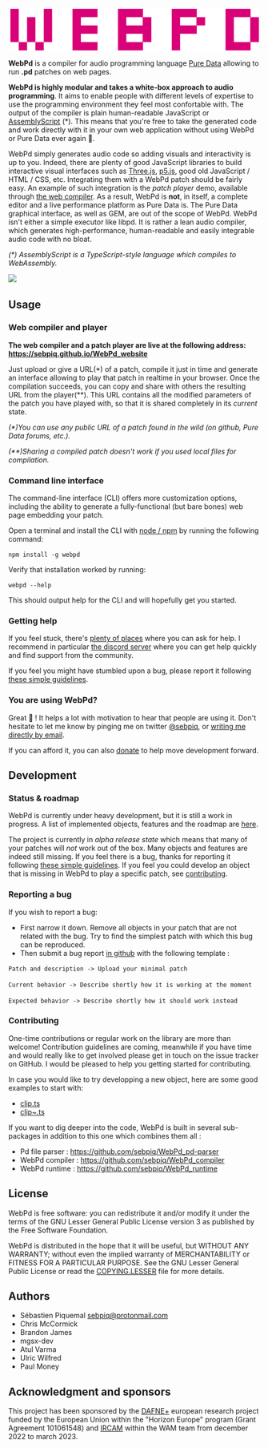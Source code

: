 <p align="center">
  <img src="webpd.png" />
</p>

<!-- intro start -->

**WebPd** is a compiler for audio programming language [Pure Data](https://puredata.info/) allowing to run **.pd** patches on web pages. 

**WebPd is highly modular and takes a white-box approach to audio programming**. It aims to enable people with different levels of expertise to use the programming environment they feel most confortable with. The output of the compiler is plain human-readable JavaScript or [AssemblyScript](https://www.assemblyscript.org/) (*). This means that you're free to take the generated code and work directly with it in your own web application without using WebPd or Pure Data ever again 🌈.

<!-- intro end -->

WebPd simply generates audio code so adding visuals and interactivity is up to you. Indeed, there are plenty of good JavaScript libraries to build interactive visual interfaces such as [Three.js](https://threejs.org/), [p5.js](https://p5js.org/), good old JavaScript / HTML / CSS, etc. Integrating them with a WebPd patch should be fairly easy. An example of such integration is the *patch player* demo, available through [the web compiler](#using-the-web-compiler). As a result, WebPd is **not**, in itself, a complete editor and a live performance platform as Pure Data is. The Pure Data graphical interface, as well as GEM, are out of the scope of WebPd. WebPd isn't either a simple executor like libpd. It is rather a lean audio compiler, which generates high-performance, human-readable and easily integrable audio code with no bloat.

*(\*) AssemblyScript is a TypeScript-style language which compiles to WebAssembly.*

[![](https://img.shields.io/static/v1?label=Sponsor&message=%E2%9D%A4&logo=GitHub&color=%23ed00d9)](https://github.com/sponsors/sebpiq)

## Usage

### Web compiler and player
<span id="using-the-web-compiler"><span>

**The web compiler and a patch player are live at the following address: https://sebpiq.github.io/WebPd_website**

Just upload or give a URL(*) of a patch, compile it just in time and generate an interface allowing to play that patch in realtime in your browser. Once the compilation succeeds, you can copy and share with others the resulting URL from the player(**). This URL contains all the modified parameters of the patch you have played with, so that it is shared completely in its *current* state.

*(\*)You can use any public URL of a patch found in the wild (on github, Pure Data forums, etc.).*

*(\*\*)Sharing a compiled patch doesn't work if you used local files for compilation.*

### Command line interface
<span id="using-the-cli"><span>

The command-line interface (CLI) offers more customization options, including the ability to generate a fully-functional (but bare bones) web page embedding your patch.

Open a terminal and install the CLI with [node / npm](https://nodejs.org/) by running the following command:

```
npm install -g webpd
```

Verify that installation worked by running:

```
webpd --help
```

This should output help for the CLI and will hopefully get you started.


### Getting help

If you feel stuck, there's [plenty of places](https://puredata.info/community) where you can ask for help. I recommend in particular [the discord server](https://discord.gg/AZ43djV) where you can get help quickly and find support from the community.

If you feel you might have stumbled upon a bug, please report it following [these simple guidelines](#reporting-a-bug).

### You are using WebPd?

Great 🌱 ! It helps a lot with motivation to hear that people are using it. Don't hesitate to let me know by pinging me on twitter [@sebpiq](https://twitter.com/sebpiq), or [writing me directly by email](https://second-hander.com/).


If you can afford it, you can also [donate](https://opencollective.com/webpd) to help move development forward.


## Development

### Status & roadmap

WebPd is currently under heavy development, but it is still a work in progress. A list of implemented objects, features and the roadmap are [here](https://github.com/sebpiq/WebPd/blob/main/ROADMAP.md).

The project is currently in *alpha release state* which means that many of your patches will *not* work out of the box. Many objects and features are indeed still missing. If you feel there is a bug, thanks for reporting it following [these simple guidelines](#reporting-a-bug). If you feel you could develop an object that is missing in WebPd to play a specific patch, see [contributing](#contributing).


### Reporting a bug
<span id="reporting-a-bug"><span>

If you wish to report a bug:

- First narrow it down. Remove all objects in your patch that are not related with the bug. Try to find the simplest patch with which this bug can be reproduced.
- Then submit a bug report [in github](https://github.com/sebpiq/WebPd/issues) with the following template :

```
Patch and description -> Upload your minimal patch

Current behavior -> Describe shortly how it is working at the moment

Expected behavior -> Describe shortly how it should work instead
```

### Contributing
<span id="contributing"><span>


One-time contributions or regular work on the library are more than welcome! Contribution guidelines are coming, meanwhile if you have time and would really like to get involved please get in touch on the issue tracker on GitHub. I would be pleased to help you getting started for contributing.

In case you would like to try developping a new object, here are some good examples to start with:

- [clip.ts](https://github.com/sebpiq/WebPd/blob/develop/src/nodes/nodes/clip.ts)
- [clip~.ts](https://github.com/sebpiq/WebPd/blob/develop/src/nodes/nodes/clip~.ts)

If you want to dig deeper into the code, WebPd is built in several sub-packages in addition to this one which combines them all : 

- Pd file parser : https://github.com/sebpiq/WebPd_pd-parser
- WebPd compiler : https://github.com/sebpiq/WebPd_compiler
- WebPd runtime : https://github.com/sebpiq/WebPd_runtime


## License

WebPd is free software: you can redistribute it and/or modify it under the terms of the GNU Lesser General Public License version 3 as published by the Free Software Foundation.

WebPd is distributed in the hope that it will be useful, but WITHOUT ANY WARRANTY; without even the implied warranty of MERCHANTABILITY or FITNESS FOR A PARTICULAR PURPOSE. See the
GNU Lesser General Public License or read the [COPYING.LESSER](https://github.com/sebpiq/WebPd/blob/main/COPYING.LESSER) file for more details.


## Authors

- Sébastien Piquemal <sebpiq@protonmail.com>
- Chris McCormick
- Brandon James
- mgsx-dev
- Atul Varma
- Ulric Wilfred
- Paul Money


## Acknowledgment and sponsors

This project has been sponsored by the [DAFNE+](https://dafneplus.eu/) european research project funded by the European Union within the "Horizon Europe" program (Grant Agreement 101061548) and [IRCAM](https://www.ircam.fr) within the WAM team from december 2022 to march 2023.